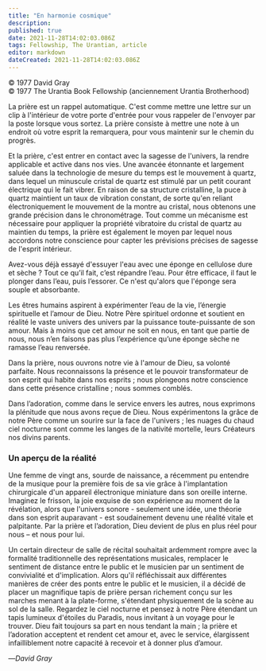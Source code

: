 ```yaml
---
title: "En harmonie cosmique"
description: 
published: true
date: 2021-11-28T14:02:03.086Z
tags: Fellowship, The Urantian, article
editor: markdown
dateCreated: 2021-11-28T14:02:03.086Z
---
```


<p class="v-card v-sheet theme--light grey lighten-3 px-2">© 1977 David Gray<br>© 1977 The Urantia Book Fellowship (anciennement Urantia Brotherhood)</p>


La prière est un rappel automatique. C'est comme mettre une lettre sur un clip à l'intérieur de votre porte d'entrée pour vous rappeler de l'envoyer par la poste lorsque vous sortez. La prière consiste à mettre une note à un endroit où votre esprit la remarquera, pour vous maintenir sur le chemin du progrès.

Et la prière, c'est entrer en contact avec la sagesse de l'univers, la rendre applicable et active dans nos vies. Une avancée étonnante et largement saluée dans la technologie de mesure du temps est le mouvement à quartz, dans lequel un minuscule cristal de quartz est stimulé par un petit courant électrique qui le fait vibrer. En raison de sa structure cristalline, la puce à quartz maintient un taux de vibration constant, de sorte qu'en reliant électroniquement le mouvement de la montre au cristal, nous obtenons une grande précision dans le chronométrage. Tout comme un mécanisme est nécessaire pour appliquer la propriété vibratoire du cristal de quartz au maintien du temps, la prière est également le moyen par lequel nous accordons notre conscience pour capter les prévisions précises de sagesse de l'esprit intérieur.

Avez-vous déjà essayé d'essuyer l'eau avec une éponge en cellulose dure et sèche ? Tout ce qu’il fait, c’est répandre l’eau. Pour être efficace, il faut le plonger dans l’eau, puis l’essorer. Ce n'est qu'alors que l'éponge sera souple et absorbante.

Les êtres humains aspirent à expérimenter l’eau de la vie, l’énergie spirituelle et l’amour de Dieu. Notre Père spirituel ordonne et soutient en réalité le vaste univers des univers par la puissance toute-puissante de son amour. Mais à moins que cet amour ne soit en nous, en tant que partie de nous, nous n’en faisons pas plus l’expérience qu’une éponge sèche ne ramasse l’eau renversée.

Dans la prière, nous ouvrons notre vie à l'amour de Dieu, sa volonté parfaite. Nous reconnaissons la présence et le pouvoir transformateur de son esprit qui habite dans nos esprits ; nous plongeons notre conscience dans cette présence cristalline ; nous sommes comblés.

Dans l’adoration, comme dans le service envers les autres, nous exprimons la plénitude que nous avons reçue de Dieu. Nous expérimentons la grâce de notre Père comme un sourire sur la face de l'univers ; les nuages du chaud ciel nocturne sont comme les langes de la nativité mortelle, leurs Créateurs nos divins parents.

### Un aperçu de la réalité

Une femme de vingt ans, sourde de naissance, a récemment pu entendre de la musique pour la première fois de sa vie grâce à l'implantation chirurgicale d'un appareil électronique miniature dans son oreille interne. Imaginez le frisson, la joie exquise de son expérience au moment de la révélation, alors que l'univers sonore - seulement une idée, une théorie dans son esprit auparavant - est soudainement devenu une réalité vitale et palpitante. Par la prière et l’adoration, Dieu devient de plus en plus réel pour nous – et nous pour lui.

Un certain directeur de salle de récital souhaitait ardemment rompre avec la formalité traditionnelle des représentations musicales, remplacer le sentiment de distance entre le public et le musicien par un sentiment de convivialité et d'implication. Alors qu'il réfléchissait aux différentes manières de créer des ponts entre le public et le musicien, il a décidé de placer un magnifique tapis de prière persan richement conçu sur les marches menant à la plate-forme, s'étendant physiquement de la scène au sol de la salle. Regardez le ciel nocturne et pensez à notre Père étendant un tapis lumineux d'étoiles du Paradis, nous invitant à un voyage pour le trouver. Dieu fait toujours sa part en nous tendant la main ; la prière et l’adoration acceptent et rendent cet amour et, avec le service, élargissent infailliblement notre capacité à recevoir et à donner plus d’amour.

—_David Gray_

